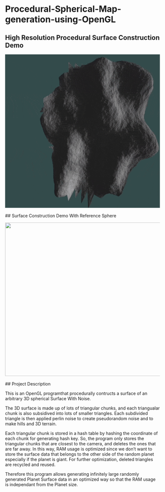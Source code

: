 # Procedural-Spherical-Map-generation-using-OpenGL

## High Resolution Procedural Surface Construction Demo


<p align="center">
<img src="patchDemo.gif" width="700" height="500"/>
</p>
## Surface Construction Demo With Reference Sphere
<p align="center">
<img src="video.gif" width="700" height="500"/>
</p>
## Project Description

This is an OpenGL programthat procedurally contructs a surface of an arbitrary 3D spherical Surface With Noise.

The 3D surface is made up of lots of triangular chunks, and each triangualar chunk is also subsidived into lots of smaller triangles. Each subdivided triangle is then applied perlin noise to create pseudorandom noise and to make hills and 3D terrain.

Each triangular chunk is stored in a hash table by hashing the coordinate of each chunk for generating hash key. So, the program only stores the triangular chunks that are closest to the camera, and deletes the ones that are far away. In this way, RAM usage is optimized since we don’t want to store the surface data that belongs to the other side of the random planet especially if the planet is giant. For further optimization, deleted triangles are recycled and reused.

Therefore this program allows generating infinitely large randomly generated Planet Surface data in an optimized way so that the RAM usage is independant from the Planet size. 
